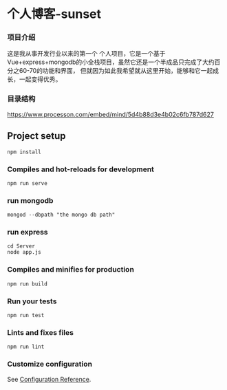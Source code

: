 # 个人博客-sunset

### 项目介绍
这是我从事开发行业以来的第一个 个人项目，它是一个基于Vue+express+mongodb的小全栈项目，虽然它还是一个半成品只完成了大约百分之60-70的功能和界面，
但就因为如此我希望就从这里开始，能够和它一起成长，一起变得优秀。

### 目录结构
https://www.processon.com/embed/mind/5d4b88d3e4b02c6fb787d627


## Project setup
```
npm install
```

### Compiles and hot-reloads for development
```
npm run serve
```

### run mongodb
```
mongod --dbpath "the mongo db path"
```

### run express
 ```
 cd Server
 node app.js
 ```

### Compiles and minifies for production
```
npm run build
```

### Run your tests
```
npm run test
```

### Lints and fixes files
```
npm run lint
```

### Customize configuration
See [Configuration Reference](https://cli.vuejs.org/config/).
